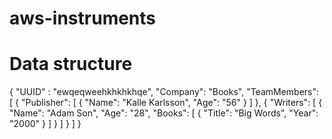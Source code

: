 # aws-instruments



# Data structure
{
    "UUID" : "ewqeqweehkhkhkhqe",
    "Company": "Books",
    "TeamMembers": [
        {
            "Publisher": [
                {
                    "Name": "Kalle Karlsson",
                    "Age": "56"
                }
            ]
        },
        {
            "Writers": [
                {
                    "Name": "Adam Son",
                    "Age": "28",
                    "Books": [
                        {
                            "Title": "Big Words",
                            "Year": "2000"
                        }
                    ]
                }
            ]
        }
    ]
}